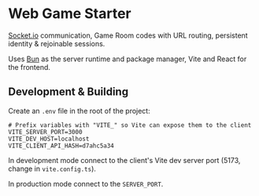 # Web Game Starter

[Socket.io](https://socket.io/) communication, Game Room codes with URL routing, persistent identity & rejoinable sessions.

Uses [Bun](https://bun.sh/) as the server runtime and package manager, Vite and React for the frontend.

## Development & Building

Create an `.env` file in the root of the project:

```dotenv
# Prefix variables with "VITE_" so Vite can expose them to the client
VITE_SERVER_PORT=3000
VITE_DEV_HOST=localhost
VITE_CLIENT_API_HASH=d7ahc5a34
```

In development mode connect to the client's Vite dev server port (5173, change in `vite.config.ts`).

In production mode connect to the `SERVER_PORT`.
